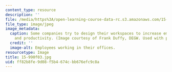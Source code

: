 ```yaml
---
content_type: resource
description: ''
file: /media/https%3A/open-learning-course-data-rc.s3.amazonaws.com/15-990-architecture-and-communication-in-organizations-fall-2003/ff82b8fe9d08f5b4674cbb676efc9c8a_15-990f03.jpg
file_type: image/jpeg
image_metadata:
  caption: Some companies try to design their workspaces to increase employee communication
    and productivity. (Image courtesy of Frank Duffy, DEGW. Used with permission.)
  credit: ''
  image-alt: Employees working in their offices.
resourcetype: Image
title: 15-990f03.jpg
uid: ff82b8fe-9d08-f5b4-674c-bb676efc9c8a
---
```

